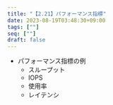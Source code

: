 ```yaml
---
title: "【2.21】パフォーマンス指標"
date: 2023-08-19T03:48:30+09:00
tags: [""]
seq: [""]
draft: false
---
```


- パフォーマンス指標の例
  - スループット
  - IOPS
  - 使用率
  - レイテンシ